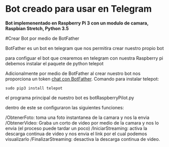 # Bot creado para usar en Telegram

**Bot implemenentado en Raspberry Pi 3 con un modulo de camara, Raspbian Stretch, Python 3.5**  

#Crear Bot por medio de BotFather

BotFather es un bot en telegram que nos permitira crear nuestro propio bot

para configuar el bot que crearemos en telegram con nuestra Raspberry pi debemos instalar el paquete de python telepot

Adicionalmente por medio de BotFather al crear nuestro bot nos proporciona un token [chat con BotFather](https://core.telegram.org/bots).
Comando para instalar telepot:
```
sudo pip3 install telepot
```
el programa principal de nuestro bot es botRaspberryPiIot.py

dentro de este se configuraron las siguientes funciones:

/ObtenerFoto: toma una foto instantanea de la camara y nos la envia
/ObtenerVideo: Graba un corto de video por medio de la camara y nos lo envia (el proceso puede tardar un poco)
/IniciarStreaming: activa la descarga continua de video y nos envia el link por el cual podemos visualizarlo 
/FinalizarStreaming: desactiva la descarga continua de video.


